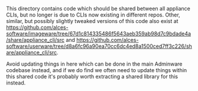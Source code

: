 
This directory contains code which should be shared between all appliance CLIs,
but no longer is due to CLIs now existing in different repos. Other, similar,
but possibly slightly tweaked versions of this code also exist at
https://github.com/alces-software/imageware/tree/67d1c814335486f5643aeb359ab98d7c9bdade4a/share/appliance_cli/src
and
https://github.com/alces-software/userware/tree/d8a6fc96a90ea70cc6dc4ed8a1500ced7ff3c226/share/appliance_cli/src.

Avoid updating things in here which can be done in the main Adminware codebase
instead, and if we do find we often need to update things within this shared
code it's probably worth extracting a shared library for this instead.
